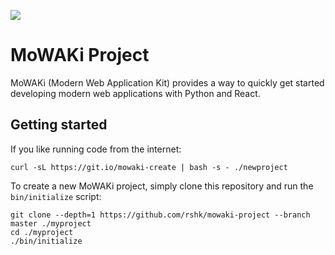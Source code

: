 ![](https://www.mowaki.org/icons/icon-144x144.png)

# MoWAKi Project

MoWAKi (Modern Web Application Kit) provides a way to quickly get
started developing modern web applications with Python and React.


## Getting started

If you like running code from the internet:

    curl -sL https://git.io/mowaki-create | bash -s - ./newproject


To create a new MoWAKi project, simply clone this repository and run
the ``bin/initialize`` script:

    git clone --depth=1 https://github.com/rshk/mowaki-project --branch master ./myproject
    cd ./myproject
    ./bin/initialize
